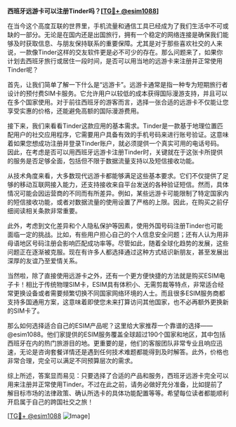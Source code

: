 **西班牙远游卡可以注册Tinder吗？[[TG💪+ @esim1088](https://t.me/s/esim1088)]**

在当今这个高度互联的世界里，手机流量和通信工具已经成为了我们生活中不可或缺的一部分。无论是在国内还是出国旅行，拥有一个稳定的网络连接是确保我们能够及时获取信息、与朋友保持联系的重要保障。尤其是对于那些喜欢社交的人来说，一款像Tinder这样的交友软件更是必不可少的存在。那么问题来了，如果你计划去西班牙旅行或居住一段时间，是否可以用当地的远游卡来注册并正常使用Tinder呢？

首先，让我们简单了解一下什么是“远游卡”。远游卡通常是指一种专为短期旅行者设计的预付费SIM卡服务。它允许用户以较低的成本获得国际漫游支持，并且可以在多个国家使用。对于前往西班牙的游客而言，选择一张合适的远游卡不仅能让您享受实惠的价格，还能避免高额的国际漫游费用。

接下来，我们来看看Tinder这款应用的基本需求。Tinder是一款基于地理位置匹配用户的社交应用程序，它需要用户具备有效的手机号码来进行账号验证。这意味着如果您想成功注册并登录Tinder账户，就必须提供一个真实可用的电话号码。因此，在考虑是否可以用西班牙远游卡注册Tinder时，关键就在于这张卡所提供的服务是否足够全面，包括但不限于数据流量支持以及短信接收功能。

从技术角度来看，大多数现代远游卡都能够满足这些基本要求。它们不仅提供了足够的移动互联网接入能力，还支持接收来自平台发送的各种验证短信。然而，具体情况可能会因运营商的不同而有所差异。例如，某些远游卡可能限制了特定国家内的短信接收功能，或者对数据流量的使用设置了严格的上限。因此，在购买之前仔细阅读相关条款非常重要。

此外，考虑到文化差异和个人隐私保护等因素，使用外国号码注册Tinder也可能面临一定的挑战。比如，有些用户担心自己的个人信息安全问题；还有人认为用非母语地区号码注册会影响匹配成功率等。尽管如此，随着全球化趋势的发展，这些问题正在逐渐被克服。现在有许多人都选择通过这种方式结识新朋友，甚至发展出深厚的友谊乃至爱情关系。

当然啦，除了直接使用远游卡之外，还有一个更方便快捷的方法就是购买ESIM电子卡！相比于传统物理SIM卡，ESIM具有体积小、无需剪裁等特点，非常适合经常更换设备或者需要频繁切换不同国家网络环境的人士。而且很多ESIM服务商都支持多国通用方案，这意味着即使您未来打算访问其他国家，也不必再额外更换新的SIM卡了。

那么如何选择适合自己的ESIM产品呢？这里给大家推荐一个靠谱的选择——@esim1088。他们家提供的ESIM服务覆盖全球超过190个国家和地区，其中包括西班牙在内的热门旅游目的地。更重要的是，他们的客服团队非常专业且响应迅速，无论是咨询套餐详情还是遇到任何技术难题都能得到及时解答。此外，价格也非常合理，完全可以满足不同预算层次的需求。

综上所述，答案显而易见：只要选择了合适的产品和服务，西班牙远游卡完全可以用来注册并正常使用Tinder。不过在此之前，请务必做好充分准备，比如提前了解目标市场的法律政策、确认所选卡的具体功能配置等等。希望每位读者都能顺利开启属于自己的跨国社交之旅！

[[TG💪+ @esim1088](https://t.me/s/esim1088) ![Image](https://i.postimg.cc/4NQfJmqS/Snipaste-2025-05-13-00-14-12.png)]